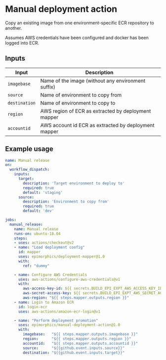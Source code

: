 # Manual deployment action

Copy an existing image from one environment-specific ECR repository to another. 

Assumes AWS credentials have been configured and docker has been logged into ECR.

## Inputs

| Input | Description |
|---|---|
| `imagebase` | Name of the image (without any environment suffix) |
| `source` | Name of environment to copy from |
| `destination` | Name of environment to copy to |
| `region` | AWS region of ECR as extracted by deployment mapper |
| `accountid` | AWS account id ECR as extracted by deployment mapper |

## Example usage

```yaml
name: Manual release
on:
  workflow_dispatch:
    inputs:
      target:
        description: 'Target environment to deploy to'
        required: true
        default: 'staging'
      source:
        description: 'Environment to copy from'
        required: true
        default: 'dev'

jobs:
  manual_release:
    name: Manual release
    runs-on: ubuntu-18.04
    steps:
    - uses: actions/checkout@v2
    - name: "Load deployment config"
      id: mapper
      uses: epimorphics/deployment-mapper@1.0
      with:
        ref: "dummy"

    - name: Configure AWS Credentials
      uses: aws-actions/configure-aws-credentials@v1
      with:
        aws-access-key-id: ${{ secrets.BUILD_EPI_EXPT_AWS_ACCESS_KEY_ID }}
        aws-secret-access-key: ${{ secrets.BUILD_EPI_EXPT_AWS_SECRET_ACCESS_KEY }}
        aws-region: "${{ steps.mapper.outputs.region }}"
    - name: Login to Amazon ECR
      id: login-ecr
      uses: aws-actions/amazon-ecr-login@v1

    - name: "Perform deployment promotion"
      uses: epimorphics/manual-deployment-action@1.0
      with:
        imagebase:   "${{ steps.mapper.outputs.imagebase }}"
        region:      "${{ steps.mapper.outputs.region }}"
        accountid:   "${{ steps.mapper.outputs.accountid }}"    
        source:      "${{github.event.inputs.source}}"
        destination: "${{github.event.inputs.target}}"
```